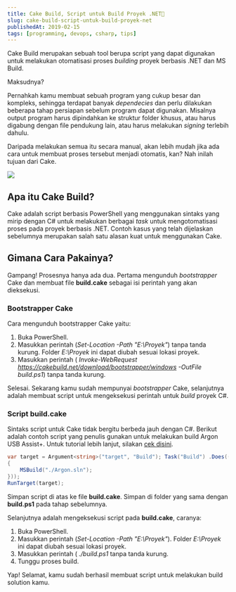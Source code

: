 ```yaml
---
title: Cake Build, Script untuk Build Proyek .NET🍰
slug: cake-build-script-untuk-build-proyek-net
publishedAt: 2019-02-15
tags: [programming, devops, csharp, tips]
---
```


Cake Build merupakan sebuah tool berupa script yang dapat digunakan untuk
melakukan otomatisasi proses _building_ proyek berbasis .NET dan MS Build.

Maksudnya?

Pernahkah kamu membuat sebuah program yang cukup besar dan kompleks, sehingga
terdapat banyak _dependecies_ dan perlu dilakukan beberapa tahap persiapan
sebelum program dapat digunakan. Misalnya output program harus dipindahkan ke
struktur folder khusus, atau harus digabung dengan file pendukung lain, atau
harus melakukan _signing_ terlebih dahulu.

Daripada melakukan semua itu secara manual, akan lebih mudah jika ada cara untuk
membuat proses tersebut menjadi otomatis, kan? Nah inilah tujuan dari Cake.

![](https://kodesianastorage.blob.core.windows.net/kodesiana-public-assets/posts/2019/3/912-cake-build-fs8.png)

## Apa itu Cake Build?

Cake adalah script berbasis PowerShell yang menggunakan sintaks yang mirip
dengan C# untuk melakukan berbagai _task_ untuk mengotomatisasi proses pada
proyek berbasis .NET. Contoh kasus yang telah dijelaskan sebelumnya merupakan
salah satu alasan kuat untuk menggunakan Cake.

## Gimana Cara Pakainya?

Gampang! Prosesnya hanya ada dua. Pertama mengunduh _bootstrapper_ Cake dan
membuat file **build.cake** sebagai isi perintah yang akan dieksekusi.

### Bootstrapper Cake

Cara mengunduh bootstrapper Cake yaitu:

1. Buka PowerShell.
2. Masukkan perintah (_Set-Location -Path "E:\Proyek"_) tanpa tanda kurung.
   Folder _E:\Proyek_ ini dapat diubah sesuai lokasi proyek.
3. Masukkan perintah (
   _Invoke-WebRequest https://cakebuild.net/download/bootstrapper/windows
   -OutFile build.ps1_) tanpa tanda kurung.

Selesai. Sekarang kamu sudah mempunyai _bootstrapper_ Cake, selanjutnya adalah
membuat script untuk mengeksekusi perintah untuk _build_ proyek C#.

### Script build.cake

Sintaks script untuk Cake tidak bergitu berbeda jauh dengan C#. Berikut adalah
contoh script yang penulis gunakan untuk melakukan build Argon USB
Assist+. Untuk tutorial lebih lanjut, silakan [cek
disini](https://cakebuild.net/docs).

```csharp
var target = Argument<string>("target", "Build"); Task("Build") .Does(() =>
{
    MSBuild("./Argon.sln");
}));
RunTarget(target);
```

Simpan script di atas ke file **build.cake**. Simpan di folder yang sama dengan
**build.ps1** pada tahap sebelumnya.

Selanjutnya adalah mengeksekusi script pada **build.cake**, caranya:

1. Buka PowerShell.
2. Masukkan perintah (_Set-Location -Path "E:\Proyek"_). Folder _E:\Proyek_
   ini dapat diubah sesuai lokasi proyek.
3. Masukkan perintah ( _./build.ps1_ tanpa tanda kurung.
4. Tunggu proses build.

Yap! Selamat, kamu sudah berhasil membuat script untuk melakukan build solution
kamu.
